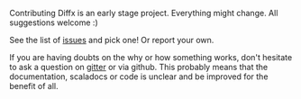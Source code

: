 Contributing
Diffx is an early stage project. Everything might change. All suggestions welcome :)

See the list of [issues](https://github.com/softwaremill/diffx/issues) and pick one! Or report your own.

If you are having doubts on the why or how something works, don't hesitate to ask a question on [gitter](https://gitter.com/softwaremill/diffx) or via github. This probably means that the documentation, scaladocs or code is unclear and be improved for the benefit of all.

